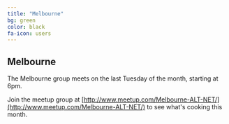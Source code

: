 ```yaml
---
title: "Melbourne"
bg: green
color: black
fa-icon: users
---
```


## Melbourne

The Melbourne group meets on the last Tuesday of the month, starting at 6pm.

Join the meetup group at [http://www.meetup.com/Melbourne-ALT-NET/](http://www.meetup.com/Melbourne-ALT-NET/) to see what's cooking this month.